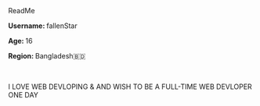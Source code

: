 
<html>
    <head>
      <tittle>ReadMe</tittle>
            </head>
     <body>
       <p><b>Username: </b> fallenStar</p>
										<p><b>Age: </b>16</p>
<p><b>Region: </b>Bangladesh🇧🇩</p>
<br>
<p> I LOVE WEB DEVLOPING & AND WISH TO BE A FULL-TIME WEB DEVLOPER ONE DAY </p>

</style>
</body>
</html>